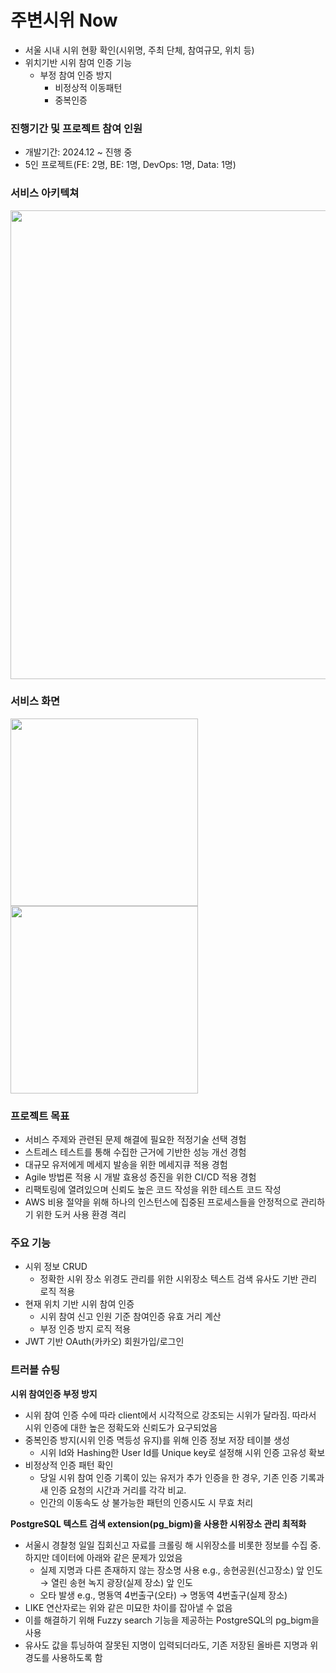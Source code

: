 # 주변시위 Now

- 서울 시내 시위 현황 확인(시위명, 주최 단체, 참여규모, 위치 등)
- 위치기반 시위 참여 인증 기능
    - 부정 참여 인증 방지
        - 비정상적 이동패턴
        - 중복인증

### 진행기간 및 프로젝트 참여 인원

- 개발기간: 2024.12 ~ 진행 중
- 5인 프로젝트(FE: 2명, BE: 1명, DevOps: 1명, Data: 1명)

### 서비스 아키텍쳐

<img src="https://github.com/user-attachments/assets/872a6af2-40e9-4133-a001-e534c3b17a31" width="750"/>

### 서비스 화면

<img src="https://github.com/user-attachments/assets/25ff8eea-c82e-48d1-a98b-191e0002449f" width="300"/>
<img src="https://github.com/user-attachments/assets/f360dc6d-eabb-4287-b5b2-25c28162e0b3" width="300"/>

### 프로젝트 목표

- 서비스 주제와 관련된 문제 해결에 필요한 적정기술 선택 경험
- 스트레스 테스트를 통해 수집한 근거에 기반한 성능 개선 경험
- 대규모 유저에게 메세지 발송을 위한 메세지큐 적용 경험
- Agile 방법론 적용 시 개발 효용성 증진을 위한 CI/CD 적용 경험
- 리팩토링에 열려있으며 신뢰도 높은 코드 작성을 위한 테스트 코드 작성
- AWS 비용 절약을 위해 하나의 인스턴스에 집중된 프로세스들을 안정적으로 관리하기 위한 도커 사용 환경 격리

### 주요 기능

- 시위 정보 CRUD
    - 정확한 시위 장소 위경도 관리를 위한 시위장소 텍스트 검색 유사도 기반 관리 로직 적용
- 현재 위치 기반 시위 참여 인증
    - 시위 참여 신고 인원 기준 참여인증 유효 거리 계산
    - 부정 인증 방지 로직 적용
- JWT 기반 OAuth(카카오) 회원가입/로그인

### 트러블 슈팅

**시위 참여인증 부정 방지**

- 시위 참여 인증 수에 따라 client에서 시각적으로 강조되는 시위가 달라짐. 따라서 시위 인증에 대한 높은 정확도와 신뢰도가 요구되었음
- 중복인증 방지(시위 인증 멱등성 유지)를 위해 인증 정보 저장 테이블 생성
    - 시위 Id와 Hashing한 User Id를 Unique key로 설정해 시위 인증 고유성 확보
- 비정상적 인증 패턴 확인
    - 당일 시위 참여 인증 기록이 있는 유저가 추가 인증을 한 경우, 기존 인증 기록과 새 인증 요청의 시간과 거리를 각각 비교.
    - 인간의 이동속도 상 불가능한 패턴의 인증시도 시 무효 처리

**PostgreSQL 텍스트 검색 extension(pg_bigm)을 사용한 시위장소 관리 최적화**

- 서울시 경찰청 일일 집회신고 자료를 크롤링 해 시위장소를 비롯한 정보를 수집 중. 하지만 데이터에 아래와 같은 문제가 있었음
    - 실제 지명과 다른 존재하지 않는 장소명 사용 e.g., 송현공원(신고장소) 앞 인도 → 열린 송현 녹지 광장(실제 장소) 앞 인도
    - 오타 발생 e.g., 명둉역 4번출구(오타) → 명동역 4번출구(실제 장소)
- LIKE 연산자로는 위와 같은 미묘한 차이를 잡아낼 수 없음
- 이를 해결하기 위해 Fuzzy search 기능을 제공하는 PostgreSQL의 pg_bigm을 사용
- 유사도 값을 튜닝하여 잘못된 지명이 입력되더라도, 기존 저장된 올바른 지명과 위경도를 사용하도록 함